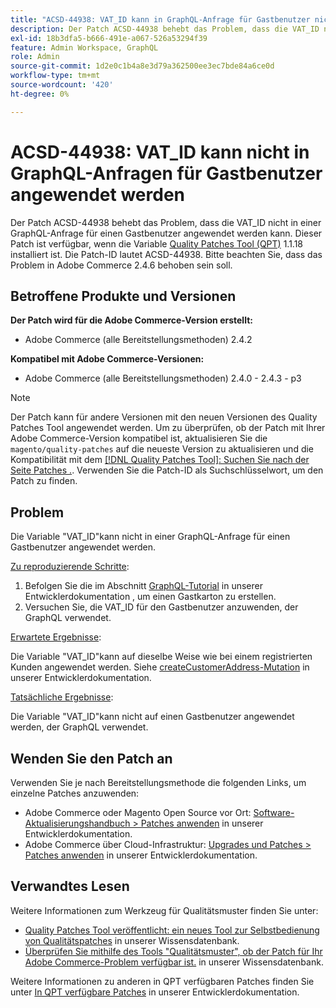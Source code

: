 ```yaml
---
title: "ACSD-44938: VAT_ID kann in GraphQL-Anfrage für Gastbenutzer nicht angewendet werden"
description: Der Patch ACSD-44938 behebt das Problem, dass die VAT_ID nicht in einer GraphQL-Anfrage für einen Gastbenutzer angewendet werden kann. Dieser Patch ist verfügbar, wenn das [Quality Patches Tool (QPT)](/help/announcements/adobe-commerce-announcements/magento-quality-patches-released-new-tool-to-self-serve-quality-patches.md) 1.1.18 installiert ist. Die Patch-ID lautet ACSD-44938. Bitte beachten Sie, dass das Problem in Adobe Commerce 2.4.6 behoben sein soll.
exl-id: 18b3dfa5-b666-491e-a067-526a53294f39
feature: Admin Workspace, GraphQL
role: Admin
source-git-commit: 1d2e0c1b4a8e3d79a362500ee3ec7bde84a6ce0d
workflow-type: tm+mt
source-wordcount: '420'
ht-degree: 0%

---
```


# ACSD-44938: VAT_ID kann nicht in GraphQL-Anfragen für Gastbenutzer angewendet werden

Der Patch ACSD-44938 behebt das Problem, dass die VAT_ID nicht in einer GraphQL-Anfrage für einen Gastbenutzer angewendet werden kann. Dieser Patch ist verfügbar, wenn die Variable [Quality Patches Tool (QPT)](/help/announcements/adobe-commerce-announcements/magento-quality-patches-released-new-tool-to-self-serve-quality-patches.md) 1.1.18 installiert ist. Die Patch-ID lautet ACSD-44938. Bitte beachten Sie, dass das Problem in Adobe Commerce 2.4.6 behoben sein soll.

## Betroffene Produkte und Versionen

**Der Patch wird für die Adobe Commerce-Version erstellt:**

* Adobe Commerce (alle Bereitstellungsmethoden) 2.4.2

**Kompatibel mit Adobe Commerce-Versionen:**

* Adobe Commerce (alle Bereitstellungsmethoden) 2.4.0 - 2.4.3 - p3

>[!NOTE]
>
>Der Patch kann für andere Versionen mit den neuen Versionen des Quality Patches Tool angewendet werden. Um zu überprüfen, ob der Patch mit Ihrer Adobe Commerce-Version kompatibel ist, aktualisieren Sie die `magento/quality-patches` auf die neueste Version zu aktualisieren und die Kompatibilität mit dem [[!DNL Quality Patches Tool]: Suchen Sie nach der Seite Patches .](https://devdocs.magento.com/quality-patches/tool.html#patch-grid). Verwenden Sie die Patch-ID als Suchschlüsselwort, um den Patch zu finden.

## Problem

Die Variable &quot;VAT_ID&quot;kann nicht in einer GraphQL-Anfrage für einen Gastbenutzer angewendet werden.

<u>Zu reproduzierende Schritte</u>:

1. Befolgen Sie die im Abschnitt [GraphQL-Tutorial](https://devdocs.magento.com/guides/v2.4/graphql/tutorials/checkout/checkout-shopping-cart.html) in unserer Entwicklerdokumentation , um einen Gastkarton zu erstellen.
1. Versuchen Sie, die VAT_ID für den Gastbenutzer anzuwenden, der GraphQL verwendet.

<u>Erwartete Ergebnisse</u>:

Die Variable &quot;VAT_ID&quot;kann auf dieselbe Weise wie bei einem registrierten Kunden angewendet werden. Siehe [createCustomerAddress-Mutation](https://devdocs.magento.com/guides/v2.4/graphql/mutations/create-customer-address.html) in unserer Entwicklerdokumentation.

<u>Tatsächliche Ergebnisse</u>:

Die Variable &quot;VAT_ID&quot;kann nicht auf einen Gastbenutzer angewendet werden, der GraphQL verwendet.

## Wenden Sie den Patch an

Verwenden Sie je nach Bereitstellungsmethode die folgenden Links, um einzelne Patches anzuwenden:

* Adobe Commerce oder Magento Open Source vor Ort: [Software-Aktualisierungshandbuch > Patches anwenden](https://devdocs.magento.com/guides/v2.4/comp-mgr/patching/mqp.html) in unserer Entwicklerdokumentation.
* Adobe Commerce über Cloud-Infrastruktur: [Upgrades und Patches > Patches anwenden](https://devdocs.magento.com/cloud/project/project-patch.html) in unserer Entwicklerdokumentation.

## Verwandtes Lesen

Weitere Informationen zum Werkzeug für Qualitätsmuster finden Sie unter:

* [Quality Patches Tool veröffentlicht: ein neues Tool zur Selbstbedienung von Qualitätspatches](/help/announcements/adobe-commerce-announcements/magento-quality-patches-released-new-tool-to-self-serve-quality-patches.md) in unserer Wissensdatenbank.
* [Überprüfen Sie mithilfe des Tools &quot;Qualitätsmuster&quot;, ob der Patch für Ihr Adobe Commerce-Problem verfügbar ist.](/help/support-tools/patches-available-in-qpt-tool/check-patch-for-magento-issue-with-magento-quality-patches.md) in unserer Wissensdatenbank.

Weitere Informationen zu anderen in QPT verfügbaren Patches finden Sie unter [In QPT verfügbare Patches](https://devdocs.magento.com/quality-patches/tool.html#patch-grid) in unserer Entwicklerdokumentation.
